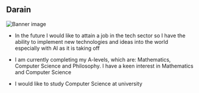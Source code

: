 ## Darain

![Banner image](https://static.vecteezy.com/system/resources/thumbnails/002/292/582/small_2x/elegant-black-and-gold-banner-background-free-vector.jpg)

- In the future I would like to attain a job in the tech sector so I have the ability to implement new technologies and ideas into the world especially with AI as it is taking off

- I am currently completing my A-levels, which are: Mathematics, Computer Science and Philosophy. I have a keen interest in Mathematics and Computer Science

- I would like to study Computer Science at university
